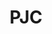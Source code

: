 ---
layout: firm_page
title: "PJC"
id: "pjc.vc"
permalink: "/pjcpjc.vc/"
website: "https://www.pjc.vc"
offices: "Boston (United States), New York City (United States)"
investment_stages: "Pre-Seed, Seed, Series A"
portfolio_companies: "Expensify, Lively, Eden Health, SparkCharge, Thunkable, Pixability, Grapevine, Kudos, Nest, Lvl5, Appcast, Evergage, AetherPal, Magnetic, Synthesis AI, Neurable, Root AI, Uru, Benable, Breach, CoachUp, GamerGains, Rinse, SmartPath, Upside, Acelab, Antenna Software, CodeStream, Diligent Pharma, Drip, FlexEngage, Flexpa, Getwell Network, Hatch, InviteManager, Livedocs, Machinery Partner, Mederva Health, MedOptions, Native Voice, Pangea.app, Railbird, Reelables, Ringmaster Technologies, TrueNorth"
portfolio_link: "https://www.pjc.vc/portfolio"
investment_markets: "AI, Consumer, Enterprise, Fintech, Healthtech, InsurTech"
founded_year: "2001"
description: "PJC is an early-stage venture capital firm focused on investing in, supporting, and building relationships with entrepreneurs who are creating the future."
linkedin: "https://www.linkedin.com/company/pjcvc"
twitter: ""
instagram: ""
team_page: "https://www.pjc.vc/team"
investor_type: "Venture Capital"
crunchbase: "https://www.crunchbase.com/organization/pjc"
pitchbook: "https://pitchbook.com/profiles/investor/11273-95"

# SEO Optimization
meta_title: "PJC - VC Firm - projectstartups.com"
meta_description: "PJC, PJC is an early-stage venture capital firm focused on investing in, supporting, and building relationships with entrepreneurs who are creating the fut..."
meta_keywords: "PJC, AI, Consumer, Enterprise, Fintech, Healthtech, InsurTech, VC firm, venture capital, startup investor, projectstartups.com"
canonical_url: "https://vc.projectstartups.com/pjcpjc.vc/"
---